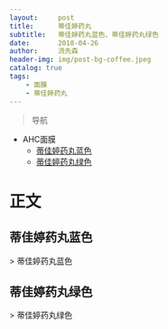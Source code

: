 ```yaml
---
layout:     post
title:      蒂佳婷药丸
subtitle:   蒂佳婷药丸蓝色、蒂佳婷药丸绿色
date:       2018-04-26
author:     流先森
header-img: img/post-bg-coffee.jpeg
catalog: true
tags:
    - 面膜
    - 蒂佳婷药丸
---
```

> 导航

* AHC面膜
	* [蒂佳婷药丸蓝色](#1.1)
	* [蒂佳婷药丸绿色](#1.2)


# 正文
<h2 id="1.1">蒂佳婷药丸蓝色</h2>
> 蒂佳婷药丸蓝色


<h2 id="1.2">蒂佳婷药丸绿色</h2>
> 蒂佳婷药丸绿色
